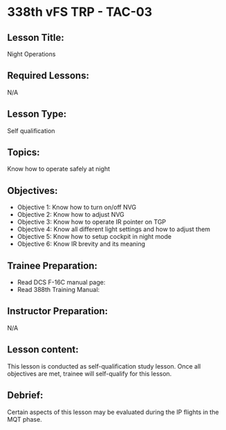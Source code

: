 # 338th vFS TRP - TAC-03

## Lesson Title:
Night Operations

## Required Lessons:
N/A

## Lesson Type:
Self qualification

## Topics:
Know how to operate safely at night

## Objectives:
* Objective 1: Know how to turn on/off NVG
* Objective 2: Know how to adjust NVG
* Objective 3: Know how to operate IR pointer on TGP
* Objective 4: Know all different light settings and how to adjust them
* Objective 5: Know how to setup cockpit in night mode
* Objective 6: Know IR brevity and its meaning





## Trainee Preparation:
- Read DCS F-16C manual page:
- Read 388th Training Manual: 

## Instructor Preparation:
N/A


## Lesson content:
This lesson is conducted as self-qualification study lesson.
Once all objectives are met, trainee will self-qualify for this lesson.


## Debrief:
Certain aspects of this lesson may be evaluated during the IP flights in the MQT phase.
